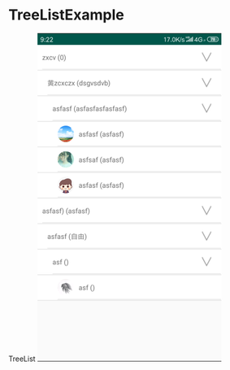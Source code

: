 # TreeListExample
TreeList
![image](http://github.com/linqingshanlinqingshan/TreeListExample-master/raw/master/images_folder/abc.png)
